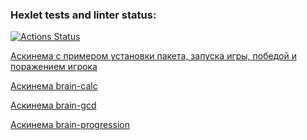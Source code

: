 ### Hexlet tests and linter status:
[![Actions Status](https://github.com/rodionveretin/frontend-project-44/workflows/hexlet-check/badge.svg)](https://github.com/rodionveretin/frontend-project-44/actions)

[Аскинема с примером установки пакета, запуска игры, победой и поражением игрока](https://asciinema.org/a/nXObtB01Wjl0q2pDZLtTQksK0)

[Аскинема brain-calc](https://asciinema.org/a/DEiYaA5BT0dIxK07vPNEBsgOV)

[Аскинема brain-gcd](https://asciinema.org/a/VD1hUsOFu0i3uGckPnVTqyyqc)

[Аскинема brain-progression](https://asciinema.org/a/GaeWYZGV3b3zBy1pAiVpMRHH8)